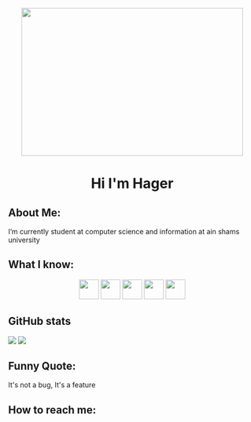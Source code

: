<p align="center">
<img src="https://media.giphy.com/media/L1R1tvI9svkIWwpVYr/giphy.gif" width="450" height="300" />
</p>
<h1 align="center"> Hi I'm Hager   </h1>

## About Me:                                                                   
I’m currently student at computer science and information at ain shams university

## What I know:
<p align="center">
<div align="center">
  
<img height="40" src="https://media.giphy.com/media/kH1DBkPNyZPOk0BxrM/giphy.gif">
<img height="40" src="https://media.giphy.com/media/XAxylRMCdpbEWUAvr8/giphy.gif">
<img height="40" src="https://media.giphy.com/media/LMt9638dO8dftAjtco/giphy.gif">
<img height="40" src="https://media.giphy.com/media/fsEaZldNC8A1PJ3mwp/giphy.gif"> 
<img height="40" src="https://github.com/arduino/Arduino">


</div>
</p>

## GitHub stats

<img src="https://github-readme-stats.vercel.app/api?username=hagerkhaledabdelmonem&show_icons=true&theme=dracula">

<img src="https://github-readme-stats.vercel.app/api/top-langs/?username=hagerkhaledabdelmonem&count_private=true&theme=dracula">


## Funny Quote: 
It's not a bug, It's a feature

## How to reach me: 

